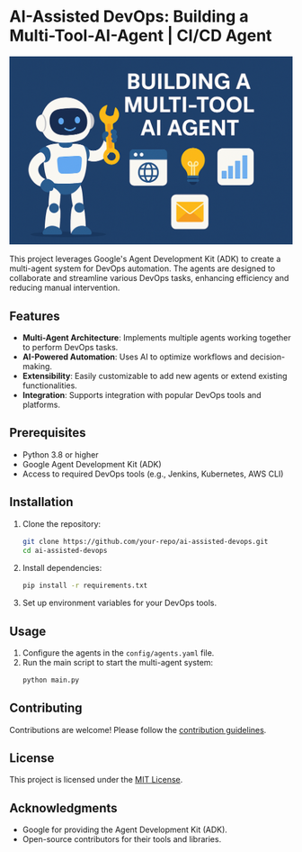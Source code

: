 # AI-Assisted DevOps: Building a Multi-Tool-AI-Agent | CI/CD Agent
![Multi-Tool AI Agent](./images/Multi-tool%20AI%20Agent.png)

This project leverages Google's Agent Development Kit (ADK) to create a multi-agent system for DevOps automation. The agents are designed to collaborate and streamline various DevOps tasks, enhancing efficiency and reducing manual intervention.

## Features

- **Multi-Agent Architecture**: Implements multiple agents working together to perform DevOps tasks.
- **AI-Powered Automation**: Uses AI to optimize workflows and decision-making.
- **Extensibility**: Easily customizable to add new agents or extend existing functionalities.
- **Integration**: Supports integration with popular DevOps tools and platforms.

## Prerequisites

- Python 3.8 or higher
- Google Agent Development Kit (ADK)
- Access to required DevOps tools (e.g., Jenkins, Kubernetes, AWS CLI)

## Installation

1. Clone the repository:
    ```bash
    git clone https://github.com/your-repo/ai-assisted-devops.git
    cd ai-assisted-devops
    ```

2. Install dependencies:
    ```bash
    pip install -r requirements.txt
    ```

3. Set up environment variables for your DevOps tools.

## Usage

1. Configure the agents in the `config/agents.yaml` file.
2. Run the main script to start the multi-agent system:
    ```bash
    python main.py
    ```

## Contributing

Contributions are welcome! Please follow the [contribution guidelines](CONTRIBUTING.md).

## License

This project is licensed under the [MIT License](LICENSE).

## Acknowledgments

- Google for providing the Agent Development Kit (ADK).
- Open-source contributors for their tools and libraries.
